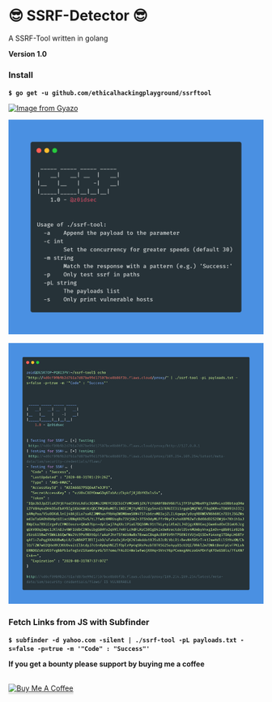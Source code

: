 
# 😎 SSRF-Detector 😎

A SSRF-Tool written in golang

**Version 1.0**

### Install

**`$ go get -u github.com/ethicalhackingplayground/ssrftool`**

[![Image from Gyazo](https://i.gyazo.com/44ff89e18f473e337ba1e7cf9aa3d1fe.gif)](https://gyazo.com/44ff89e18f473e337ba1e7cf9aa3d1fe)


![GitHub Logo](carbon1.png)
  
![GitHub Logo](carbon.png)

### Fetch Links from JS with Subfinder
**`$ subfinder -d yahoo.com -silent | ./ssrf-tool -pL payloads.txt -s=false -p=true -m '"Code" : "Success"'`**




**If you get a bounty please support by buying me a coffee**

<br>
<a href="https://www.buymeacoffee.com/krypt0mux" target="_blank"><img src="https://www.buymeacoffee.com/assets/img/custom_images/orange_img.png" alt="Buy Me A Coffee" style="height: 41px !important;width: 174px !important;box-shadow: 0px 3px 2px 0px rgba(190, 190, 190, 0.5) !important;-webkit-box-shadow: 0px 3px 2px 0px rgba(190, 190, 190, 0.5) !important;" ></a>

